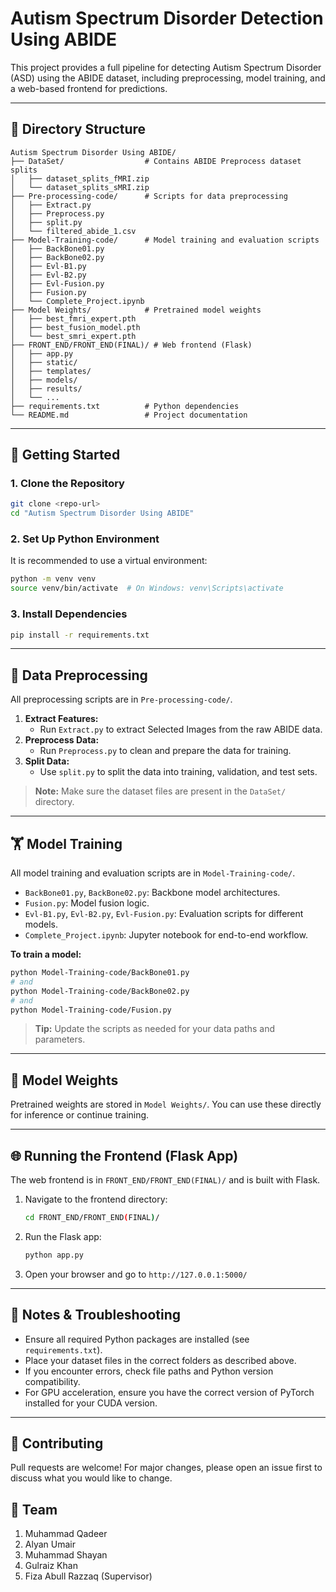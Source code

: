 # Autism Spectrum Disorder Detection Using ABIDE

This project provides a full pipeline for detecting Autism Spectrum Disorder (ASD) using the ABIDE dataset, including preprocessing, model training, and a web-based frontend for predictions.

---

## 📁 Directory Structure

```
Autism Spectrum Disorder Using ABIDE/
├── DataSet/                  # Contains ABIDE Preprocess dataset splits
│   ├── dataset_splits_fMRI.zip
│   └── dataset_splits_sMRI.zip
├── Pre-processing-code/      # Scripts for data preprocessing
│   ├── Extract.py
│   ├── Preprocess.py
│   ├── split.py
│   └── filtered_abide_1.csv
├── Model-Training-code/      # Model training and evaluation scripts
│   ├── BackBone01.py
│   ├── BackBone02.py
│   ├── Evl-B1.py
│   ├── Evl-B2.py
│   ├── Evl-Fusion.py
│   ├── Fusion.py
│   └── Complete_Project.ipynb
├── Model Weights/            # Pretrained model weights
│   ├── best_fmri_expert.pth
│   ├── best_fusion_model.pth
│   └── best_smri_expert.pth
├── FRONT_END/FRONT_END(FINAL)/ # Web frontend (Flask)
│   ├── app.py
│   ├── static/
│   ├── templates/
│   ├── models/
│   ├── results/
│   └── ...
├── requirements.txt          # Python dependencies
└── README.md                 # Project documentation
```

---

## 🚀 Getting Started

### 1. Clone the Repository
```bash
git clone <repo-url>
cd "Autism Spectrum Disorder Using ABIDE"
```

### 2. Set Up Python Environment
It is recommended to use a virtual environment:
```bash
python -m venv venv
source venv/bin/activate  # On Windows: venv\Scripts\activate
```

### 3. Install Dependencies
```bash
pip install -r requirements.txt
```

---

## 🧹 Data Preprocessing
All preprocessing scripts are in `Pre-processing-code/`.

1. **Extract Features:**
   - Run `Extract.py` to extract Selected Images from the raw ABIDE data.
2. **Preprocess Data:**
   - Run `Preprocess.py` to clean and prepare the data for training.
3. **Split Data:**
   - Use `split.py` to split the data into training, validation, and test sets.

> **Note:** Make sure the dataset files are present in the `DataSet/` directory.

---

## 🏋️ Model Training
All model training and evaluation scripts are in `Model-Training-code/`.

- `BackBone01.py`, `BackBone02.py`: Backbone model architectures.
- `Fusion.py`: Model fusion logic.
- `Evl-B1.py`, `Evl-B2.py`, `Evl-Fusion.py`: Evaluation scripts for different models.
- `Complete_Project.ipynb`: Jupyter notebook for end-to-end workflow.

**To train a model:**
```bash
python Model-Training-code/BackBone01.py
# and
python Model-Training-code/BackBone02.py
# and
python Model-Training-code/Fusion.py
```

> **Tip:** Update the scripts as needed for your data paths and parameters.

---

## 🧠 Model Weights
Pretrained weights are stored in `Model Weights/`. You can use these directly for inference or continue training.

---

## 🌐 Running the Frontend (Flask App)
The web frontend is in `FRONT_END/FRONT_END(FINAL)/` and is built with Flask.

1. Navigate to the frontend directory:
   ```bash
   cd FRONT_END/FRONT_END(FINAL)/
   ```
2. Run the Flask app:
   ```bash
   python app.py
   ```
3. Open your browser and go to `http://127.0.0.1:5000/`

---

## 📝 Notes & Troubleshooting
- Ensure all required Python packages are installed (see `requirements.txt`).
- Place your dataset files in the correct folders as described above.
- If you encounter errors, check file paths and Python version compatibility.
- For GPU acceleration, ensure you have the correct version of PyTorch installed for your CUDA version.

---

## 🤝 Contributing
Pull requests are welcome! For major changes, please open an issue first to discuss what you would like to change.

## 🤝 Team
1. Muhammad Qadeer
2. Alyan Umair 
3. Muhammad Shayan
4. Gulraiz Khan 
5. Fiza Abull Razzaq (Supervisor)